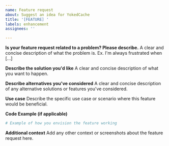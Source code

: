 ```yaml
---
name: Feature request
about: Suggest an idea for YokedCache
title: '[FEATURE] '
labels: enhancement
assignees: ''

---
```


**Is your feature request related to a problem? Please describe.**
A clear and concise description of what the problem is. Ex. I'm always frustrated when [...]

**Describe the solution you'd like**
A clear and concise description of what you want to happen.

**Describe alternatives you've considered**
A clear and concise description of any alternative solutions or features you've considered.

**Use case**
Describe the specific use case or scenario where this feature would be beneficial.

**Code Example (if applicable)**
```python
# Example of how you envision the feature working
```

**Additional context**
Add any other context or screenshots about the feature request here.
